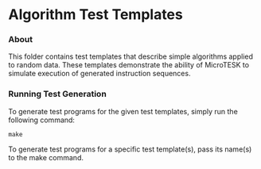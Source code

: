 Algorithm Test Templates
=============================

### About

This folder contains test templates that describe simple algorithms applied to random data.
These templates demonstrate the ability of MicroTESK to simulate execution of generated instruction
sequences.

### Running Test Generation

To generate test programs for the given test templates, simply run the following command:

    make

To generate test programs for a specific test template(s), pass its name(s) to the make command.
